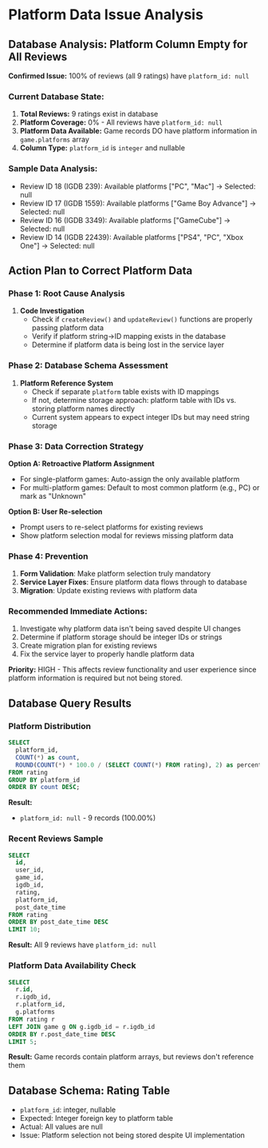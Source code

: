 # Platform Data Issue Analysis

## Database Analysis: Platform Column Empty for All Reviews

**Confirmed Issue:** 100% of reviews (all 9 ratings) have `platform_id: null`

### Current Database State:

1. **Total Reviews:** 9 ratings exist in database
2. **Platform Coverage:** 0% - All reviews have `platform_id: null` 
3. **Platform Data Available:** Game records DO have platform information in `game.platforms` array
4. **Column Type:** `platform_id` is `integer` and nullable

### Sample Data Analysis:
- Review ID 18 (IGDB 239): Available platforms ["PC", "Mac"] → Selected: null
- Review ID 17 (IGDB 1559): Available platforms ["Game Boy Advance"] → Selected: null  
- Review ID 16 (IGDB 3349): Available platforms ["GameCube"] → Selected: null
- Review ID 14 (IGDB 22439): Available platforms ["PS4", "PC", "Xbox One"] → Selected: null

## Action Plan to Correct Platform Data

### Phase 1: Root Cause Analysis
1. **Code Investigation**
   - Check if `createReview()` and `updateReview()` functions are properly passing platform data
   - Verify if platform string→ID mapping exists in the database
   - Determine if platform data is being lost in the service layer

### Phase 2: Database Schema Assessment  
1. **Platform Reference System**
   - Check if separate `platform` table exists with ID mappings
   - If not, determine storage approach: platform table with IDs vs. storing platform names directly
   - Current system appears to expect integer IDs but may need string storage

### Phase 3: Data Correction Strategy
**Option A: Retroactive Platform Assignment**
- For single-platform games: Auto-assign the only available platform
- For multi-platform games: Default to most common platform (e.g., PC) or mark as "Unknown"

**Option B: User Re-selection**
- Prompt users to re-select platforms for existing reviews
- Show platform selection modal for reviews missing platform data

### Phase 4: Prevention
1. **Form Validation**: Make platform selection truly mandatory
2. **Service Layer Fixes**: Ensure platform data flows through to database
3. **Migration**: Update existing reviews with platform data

### Recommended Immediate Actions:
1. Investigate why platform data isn't being saved despite UI changes
2. Determine if platform storage should be integer IDs or strings
3. Create migration plan for existing reviews
4. Fix the service layer to properly handle platform data

**Priority:** HIGH - This affects review functionality and user experience since platform information is required but not being stored.

## Database Query Results

### Platform Distribution
```sql
SELECT 
  platform_id,
  COUNT(*) as count,
  ROUND(COUNT(*) * 100.0 / (SELECT COUNT(*) FROM rating), 2) as percentage
FROM rating 
GROUP BY platform_id
ORDER BY count DESC;
```
**Result:** 
- `platform_id: null` - 9 records (100.00%)

### Recent Reviews Sample
```sql
SELECT 
  id,
  user_id,
  game_id,
  igdb_id,
  rating,
  platform_id,
  post_date_time
FROM rating 
ORDER BY post_date_time DESC
LIMIT 10;
```
**Result:** All 9 reviews have `platform_id: null`

### Platform Data Availability Check
```sql
SELECT 
  r.id,
  r.igdb_id,
  r.platform_id,
  g.platforms
FROM rating r
LEFT JOIN game g ON g.igdb_id = r.igdb_id
ORDER BY r.post_date_time DESC
LIMIT 5;
```
**Result:** Game records contain platform arrays, but reviews don't reference them

## Database Schema: Rating Table
- `platform_id`: integer, nullable
- Expected: Integer foreign key to platform table
- Actual: All values are null
- Issue: Platform selection not being stored despite UI implementation